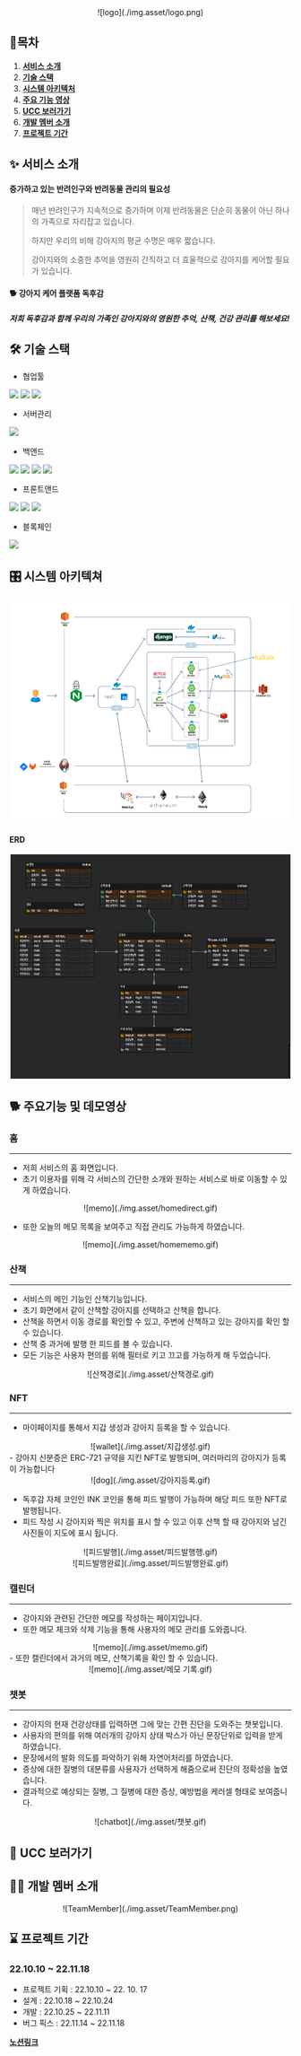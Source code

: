 <div align="center">
![logo](./img.asset/logo.png)
</div>

## 🧾목차

1. [**서비스 소개**](#-서비스-소개)
2. [**기술 스택**](#%EF%B8%8F-기술-스택)
3. [**시스템 아키텍처**](#-시스템-아키텍쳐)
4. [**주요 기능 영상**](#-주요기능-및-데모영상)
5. [**UCC 보러가기**](#-ucc-보러가기)
6. [**개발 멤버 소개**](#-개발-멤버-소개)
7. [**프로젝트 기간**](#-프로젝트-기간)


<div id="1"></div>



## ✨ 서비스 소개

#### 증가하고 있는 반려인구와 반려동물 관리의 필요성

> 매년 반려인구가 지속적으로 증가하며 이제 반려동물은 단순히 동물이 아닌 하나의 가족으로 자리잡고 있습니다.
>
> 하지만 우리의 비해 강아지의 평균 수명은 매우 짧습니다.
>
> 강아지와의 소중한 추억을 영원히 간직하고 더 효울적으로 강아지를 케어할 필요가 있습니다.

#### :dog2: 강아지 케어 플랫폼 독후감

#####  저희 독후감과 함께 우리의 가족인 강아지와의 영원한 추억, 산책, 건강 관리를 해보세요!




<div id="2"></div>

## 🛠️ 기술 스택
- 협업툴
<img src="https://img.shields.io/badge/GitLab-FCA121?style=for-the-badge&logo=GitLab&logoColor=white"/>
<img src="https://img.shields.io/badge/Jira-0052CC?style=for-the-badge&logo=Jira&logoColor=white"/>
<img src="https://img.shields.io/badge/Notion-000000?style=for-the-badge&logo=Notion&logoColor=white"/>

- 서버관리
<img src="https://img.shields.io/badge/Ubuntu-E95420?style=for-the-badge&logo=Ubuntu&logoColor=white"/>

- 백앤드
<img src="https://img.shields.io/badge/mysql-4479A1?style=for-the-badge&logo=mysql&logoColor=white">
<img src="https://img.shields.io/badge/SpringBoot-6DB33F?style=for-the-badge&logo=SpringBoot&logoColor=white">
<img src="https://img.shields.io/badge/django-092E20?style=for-the-badge&logo=django&logoColor=white">
<img src="https://img.shields.io/badge/SQLite-003B57?style=for-the-badge&logo=SQLite&logoColor=white">

- 프론트앤드
<img src="https://img.shields.io/badge/next-000000?style=for-the-badge&logo=Next.js&logoColor=white">
<img src="https://img.shields.io/badge/TypeScript-3178C6?style=for-the-badge&logo=TypeScript&logoColor=white">
<img src="https://img.shields.io/badge/Sass-CC6699?style=for-the-badge&logo=Sass&logoColor=white">

- 블록체인
<img src="https://img.shields.io/badge/Ethereum-3178C6?style=for-the-badge&logo=Ethereum&logoColor=white">



<div id="3"></div>

## 🎛 시스템 아키텍쳐
<div align="center">
<img src="./img.asset/system.png" height="400px" width="500px">
</div>

#### ERD
<div align="center">
<img src="./img.asset/erd.png" height="400px" width="500px">
</div>

<div id="4"></div>

## 🐕 주요기능 및 데모영상
### 홈
*******************************************************************************
- 저희 서비스의 홈 화면입니다.
- 초기 이용자를 위해 각 서비스의 간단한 소개와 원하는 서비스로 바로 이동할 수 있게 하였습니다.
<div align="center">
![memo](./img.asset/homedirect.gif)
</div>

- 또한 오늘의 메모 목록을 보여주고 직접 관리도 가능하게 하였습니다.
<div align="center">
![memo](./img.asset/homememo.gif)
</div>

### 산책
*******************************************************************************
- 서비스의 메인 기능인 산책기능입니다.
- 초기 화면에서 같이 산책할 강아지를 선택하고 산책을 합니다.
- 산책을 하면서 이동 경로를 확인할 수 있고, 주변에 산책하고 있는 강아지를 확인 할 수 있습니다.
- 산책 중 과거에 발행 한 피드를 볼 수 있습니다.
- 모든 기능은 사용자 편의를 위해 필터로 키고 끄고를 가능하게 해 두었습니다.
<div align="center">
![산책경로](./img.asset/산책경로.gif)
</div>

### NFT
*******************************************************************************
- 마이페이지를 통해서 지갑 생성과 강아지 등록을 할 수 있습니다.

<div align="center">
![wallet](./img.asset/지갑생성.gif)
</div>
- 강아지 신분증은 ERC-721 규약을 지킨 NFT로 발행되며, 여러마리의 강아지가 등록이 가능합니다

<div align="center">
![dog](./img.asset/강아지등록.gif)
</div>

- 독후감 자체 코인인 INK 코인을 통해 피드 발행이 가능하며 해당 피드 또한 NFT로 발행됩니다.
- 피드 작성 시 강아지와 찍은 위치를 표시 할 수 있고 이후 산책 할 때 강아지와 남긴 사진들이 지도에 표시 됩니다.

<div align="center">
![피드발행](./img.asset/피드발행행.gif)
</div>
<div align="center">
![피드발행완료](./img.asset/피드발행완료.gif)
</div>


### 캘린더
*******************************************************************************
- 강아지와 관련된 간단한 메모를 작성하는 페이지입니다.
- 또한 메모 체크와 삭제 기능을 통해 사용자의 메모 관리를 도와줍니다.
  

<div align="center">
![memo](./img.asset/memo.gif)
</div>
- 또한 캘린더에서 과거의 메모, 산책기록을 확인 할 수 있습니다.
  
<div align="center">
![memo](./img.asset/메모 기록.gif)
</div>

### 챗봇
*******************************************************************************
- 강아지의 현재 건강상태를 입력하면 그에 맞는 간편 진단을 도와주는 챗봇입니다.
- 사용자의 편의를 위해 여러개의 강아지 상태 박스가 아닌 문장단위로 입력을 받게 하였습니다.
- 문장에서의 발화 의도를 파악하기 위해 자연어처리를 하였습니다.
- 증상에 대한 질병의 대분류를 사용자가 선택하게 해줌으로써 진단의 정확성을 높였습니다.
- 결과적으로 예상되는 질병, 그 질병에 대한 증상, 예방법을 케러셀 형태로 보여줍니다.

<div align="center">
![chatbot](./img.asset/챗봇.gif)
</div>

## 🎥 UCC 보러가기


## 🧑‍💻 개발 멤버 소개
<div align="center">
![TeamMember](./img.asset/TeamMember.png)
</div>


## ⌛ 프로젝트 기간

### 22.10.10 ~ 22.11.18

- 프로젝트 기획 : 22.10.10 ~ 22. 10. 17
- 설계 : 22.10.18 ~ 22.10.24
- 개발 : 22.10.25 ~ 22.11.11
- 버그 픽스 : 22.11.14 ~ 22.11.18

[**노션링크**](https://www.notion.so/Dog-9350dd6419074b59b125b62e2ed8ddd6)
